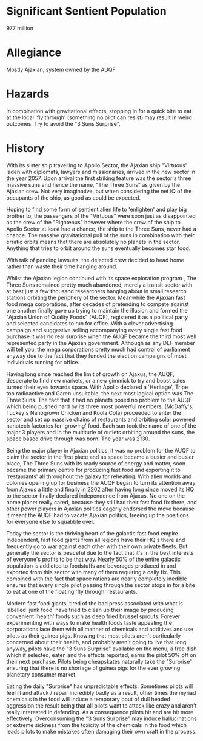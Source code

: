 # Significant Sentient Population

977 million

# Allegiance

Mostly Ajaxian, system owned by the AUQF

# Hazards

In combination with gravitational effects, stopping in for a quick bite to eat at the local 'fly through' (something no pilot can resist) may result in weird outcomes. Try to avoid the "3 Suns Surprise".

# History

With its sister ship travelling to Apollo Sector, the Ajaxian ship "Virtuous" laden with diplomats, lawyers and missionaries, arrived in the new sector in the year 2057. Upon arrival the first striking feature was the sector's three massive suns and hence the name, "The Three Suns" as given by the Ajaxian crew. Not very imaginative, but when considering the net IQ of the occupants of the ship, as good as could be expected.

Hoping to find some form of sentient alien life to 'enlighten' and play big brother to, the passengers of the "Virtuous" were soon just as disappointed as the crew of the "Righteous" however where the crew of the ship to Apollo Sector at least had a chance, the ship to the Three Suns, never had a chance. The massive gravitational pull of the suns in combination with their erratic orbits means that there are absolutely no planets in the sector. Anything that tries to orbit around the suns eventually becomes star food.

With talk of pending lawsuits, the dejected crew decided to head home rather than waste their time hanging around.

Whilst the Ajaxian legion continued with its space exploration program , The Three Suns remained pretty much abandoned, merely a transit sector with at best just a few thousand researchers hanging about in small research stations orbiting the periphery of the sector. Meanwhile the Ajaxian fast food mega corporations, after decades of pretending to compete against one another finally gave up trying to maintain the illusion and formed the "Ajaxian Union of Quality Foods" (AUQF), registered it as a political party and selected candidates to run for office. With a clever advertising campaign and suggestive selling accompanying every single fast food purchase it was no real surprise when the AUQF became the third most well represented party in the Ajaxian government. Although as any DLF member will tell you, the mega corporations pretty much had control of parliament anyway due to the fact that they funded the election campaigns of most individuals running for office.

Having long since reached the limit of growth on Ajaxus, the AUQF, desperate to find new markets, or a new gimmick to try and boost sales turned their eyes towards space. With Apollo declared a 'Heritage', Tripe too radioactive and Garen unsuitable, the next most logical option was The Three Suns. The fact that it had no planets posed no problem to the AUQF which being pushed hard by its three most powerful members, (McDaffy's, Tuckey's Nanogrown Chicken and Koola Cola) proceeded to enter the sector and set up massive chains of restaurants and orbiting solar powered nanotech factories for 'growing' food. Each sun took the name of one of the major 3 players and in the multitude of outlets orbiting around the suns, the space based drive through was born. The year was 2130.

Being the major player in Ajaxian politics, it was no problem for the AUQF to claim the sector in the first place and as space became a busier and busier place, The Three Suns with its ready source of energy and matter, soon became the primary centre for producing fast food and exporting it to 'restaurants' all throughout the galaxy for reheating. With alien worlds and colonies opening up for business the AUQF began to turn its attention away from Ajaxus a little and finally in 2202 after having long since moved its HQ to the sector finally declared independence from Ajaxus. No one on the home planet really cared, because they still had their fast food fix there, and other power players in Ajaxian politics eagerly endorsed the move because it meant the AUQF had to vacate Ajaxian politics, freeing up the positions for everyone else to squabble over.

Today the sector is the thriving heart of the galactic fast food empire. Independent, fast food giants from all legions have their HQ's there and frequently go to war against each other with their own private fleets. But generally the sector is peaceful due to the fact that it's in the best interests of everyone's profits to be that way. Nearly 50% of the entire galactic population is addicted to foodstuffs and beverages produced in and exported from this sector with many of them requiring a daily fix. This combined with the fact that space rations are nearly completely inedible ensures that every single pilot passing through the sector stops in for a bite to eat at one of the floating 'fly through' restaurants.

Modern fast food giants, tired of the bad press associated with what is labelled 'junk food' have tried to clean up their image by producing convenient 'health' foods such as deep fried brussel sprouts. Forever experimenting with ways to make health foods taste appealing the corporations lace them with all manner of chemicals and additives and use pilots as their guinea pigs. Knowing that most pilots aren't particularly concerned about their health, and probably aren't going to live that long anyway, pilots have the "3 Suns Surprise" available on the menu, a free dish which if selected, eaten and the effects reported, earns the pilot 50% off on their next purchase. Pilots being cheapskates naturally take the "Surprise" ensuring that there is no shortage of guinea pigs for the ever growing planetary consumer market.

Eating the daily "Surprise" has unpredictable effects. Sometimes pilots will feel ill and attack / repair incredibly badly as a result, other times the myriad chemicals in the food will induce a temporary bout of dull headed aggression the result being that all pilots want to attack like crazy and aren't really interested in defending. As a consequence pilots hit and are hit more effectively. Overconsuming the "3 Suns Surprise" may induce hallucinations or extreme sickness from the toxicity of the chemicals in the food which leads pilots to make mistakes often damaging their own craft in the process.